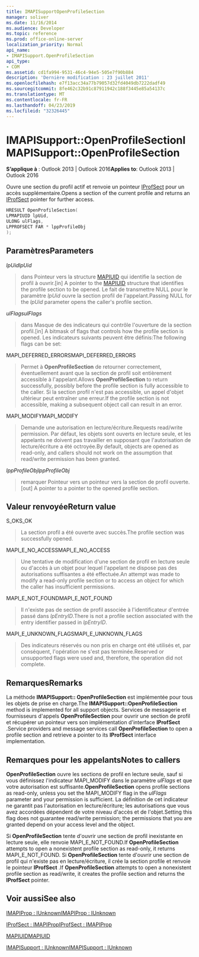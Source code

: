 ```yaml
---
title: IMAPISupportOpenProfileSection
manager: soliver
ms.date: 11/16/2014
ms.audience: Developer
ms.topic: reference
ms.prod: office-online-server
localization_priority: Normal
api_name:
- IMAPISupport.OpenProfileSection
api_type:
- COM
ms.assetid: cd1fa994-9531-46c4-94e5-505e7f90b884
description: 'Dernière modification : 23 juillet 2011'
ms.openlocfilehash: e7f13acc34a77b79057d32fd4049db7222dadf49
ms.sourcegitcommit: 8fe462c32b91c87911942c188f3445e85a54137c
ms.translationtype: MT
ms.contentlocale: fr-FR
ms.lasthandoff: 04/23/2019
ms.locfileid: "32326445"
---
```

# <a name="imapisupportopenprofilesection"></a><span data-ttu-id="52e08-103">IMAPISupport::OpenProfileSection</span><span class="sxs-lookup"><span data-stu-id="52e08-103">IMAPISupport::OpenProfileSection</span></span>

  
  
<span data-ttu-id="52e08-104">**S’applique à** : Outlook 2013 | Outlook 2016</span><span class="sxs-lookup"><span data-stu-id="52e08-104">**Applies to**: Outlook 2013 | Outlook 2016</span></span> 
  
<span data-ttu-id="52e08-105">Ouvre une section du profil actif et renvoie un pointeur [IProfSect](iprofsectimapiprop.md) pour un accès supplémentaire.</span><span class="sxs-lookup"><span data-stu-id="52e08-105">Opens a section of the current profile and returns an [IProfSect](iprofsectimapiprop.md) pointer for further access.</span></span> 
  
```cpp
HRESULT OpenProfileSection(
LPMAPIUID lpUid,
ULONG ulFlags,
LPPROFSECT FAR * lppProfileObj
);
```

## <a name="parameters"></a><span data-ttu-id="52e08-106">Paramètres</span><span class="sxs-lookup"><span data-stu-id="52e08-106">Parameters</span></span>

 <span data-ttu-id="52e08-107">_lpUid_</span><span class="sxs-lookup"><span data-stu-id="52e08-107">_lpUid_</span></span>
  
> <span data-ttu-id="52e08-108">dans Pointeur vers la structure [MAPIUID](mapiuid.md) qui identifie la section de profil à ouvrir.</span><span class="sxs-lookup"><span data-stu-id="52e08-108">[in] A pointer to the [MAPIUID](mapiuid.md) structure that identifies the profile section to be opened.</span></span> <span data-ttu-id="52e08-109">Le fait de transmettre NULL pour le paramètre _lpUid_ ouvre la section profil de l'appelant.</span><span class="sxs-lookup"><span data-stu-id="52e08-109">Passing NULL for the  _lpUid_ parameter opens the caller's profile section.</span></span> 
    
 <span data-ttu-id="52e08-110">_ulFlags_</span><span class="sxs-lookup"><span data-stu-id="52e08-110">_ulFlags_</span></span>
  
> <span data-ttu-id="52e08-111">dans Masque de des indicateurs qui contrôle l'ouverture de la section profil.</span><span class="sxs-lookup"><span data-stu-id="52e08-111">[in] A bitmask of flags that controls how the profile section is opened.</span></span> <span data-ttu-id="52e08-112">Les indicateurs suivants peuvent être définis:</span><span class="sxs-lookup"><span data-stu-id="52e08-112">The following flags can be set:</span></span>
    
<span data-ttu-id="52e08-113">MAPI_DEFERRED_ERRORS</span><span class="sxs-lookup"><span data-stu-id="52e08-113">MAPI_DEFERRED_ERRORS</span></span> 
  
> <span data-ttu-id="52e08-114">Permet à **OpenProfileSection** de retourner correctement, éventuellement avant que la section de profil soit entièrement accessible à l'appelant.</span><span class="sxs-lookup"><span data-stu-id="52e08-114">Allows **OpenProfileSection** to return successfully, possibly before the profile section is fully accessible to the caller.</span></span> <span data-ttu-id="52e08-115">Si la section profil n'est pas accessible, un appel d'objet ultérieur peut entraîner une erreur.</span><span class="sxs-lookup"><span data-stu-id="52e08-115">If the profile section is not accessible, making a subsequent object call can result in an error.</span></span> 
    
<span data-ttu-id="52e08-116">MAPI_MODIFY</span><span class="sxs-lookup"><span data-stu-id="52e08-116">MAPI_MODIFY</span></span> 
  
> <span data-ttu-id="52e08-117">Demande une autorisation en lecture/écriture.</span><span class="sxs-lookup"><span data-stu-id="52e08-117">Requests read/write permission.</span></span> <span data-ttu-id="52e08-118">Par défaut, les objets sont ouverts en lecture seule, et les appelants ne doivent pas travailler en supposant que l'autorisation de lecture/écriture a été octroyée.</span><span class="sxs-lookup"><span data-stu-id="52e08-118">By default, objects are opened as read-only, and callers should not work on the assumption that read/write permission has been granted.</span></span> 
    
 <span data-ttu-id="52e08-119">_lppProfileObj_</span><span class="sxs-lookup"><span data-stu-id="52e08-119">_lppProfileObj_</span></span>
  
> <span data-ttu-id="52e08-120">remarquer Pointeur vers un pointeur vers la section de profil ouverte.</span><span class="sxs-lookup"><span data-stu-id="52e08-120">[out] A pointer to a pointer to the opened profile section.</span></span>
    
## <a name="return-value"></a><span data-ttu-id="52e08-121">Valeur renvoyée</span><span class="sxs-lookup"><span data-stu-id="52e08-121">Return value</span></span>

<span data-ttu-id="52e08-122">S_OK</span><span class="sxs-lookup"><span data-stu-id="52e08-122">S_OK</span></span> 
  
> <span data-ttu-id="52e08-123">La section profil a été ouverte avec succès.</span><span class="sxs-lookup"><span data-stu-id="52e08-123">The profile section was successfully opened.</span></span>
    
<span data-ttu-id="52e08-124">MAPI_E_NO_ACCESS</span><span class="sxs-lookup"><span data-stu-id="52e08-124">MAPI_E_NO_ACCESS</span></span> 
  
> <span data-ttu-id="52e08-125">Une tentative de modification d'une section de profil en lecture seule ou d'accès à un objet pour lequel l'appelant ne dispose pas des autorisations suffisantes a été effectuée.</span><span class="sxs-lookup"><span data-stu-id="52e08-125">An attempt was made to modify a read-only profile section or to access an object for which the caller has insufficient permissions.</span></span>
    
<span data-ttu-id="52e08-126">MAPI_E_NOT_FOUND</span><span class="sxs-lookup"><span data-stu-id="52e08-126">MAPI_E_NOT_FOUND</span></span> 
  
> <span data-ttu-id="52e08-127">Il n'existe pas de section de profil associée à l'identificateur d'entrée passé dans _lpEntryID_.</span><span class="sxs-lookup"><span data-stu-id="52e08-127">There is not a profile section associated with the entry identifier passed in  _lpEntryID_.</span></span>
    
<span data-ttu-id="52e08-128">MAPI_E_UNKNOWN_FLAGS</span><span class="sxs-lookup"><span data-stu-id="52e08-128">MAPI_E_UNKNOWN_FLAGS</span></span> 
  
> <span data-ttu-id="52e08-129">Des indicateurs réservés ou non pris en charge ont été utilisés et, par conséquent, l'opération ne s'est pas terminée.</span><span class="sxs-lookup"><span data-stu-id="52e08-129">Reserved or unsupported flags were used and, therefore, the operation did not complete.</span></span>
    
## <a name="remarks"></a><span data-ttu-id="52e08-130">Remarques</span><span class="sxs-lookup"><span data-stu-id="52e08-130">Remarks</span></span>

<span data-ttu-id="52e08-131">La méthode **IMAPISupport:: OpenProfileSection** est implémentée pour tous les objets de prise en charge.</span><span class="sxs-lookup"><span data-stu-id="52e08-131">The **IMAPISupport::OpenProfileSection** method is implemented for all support objects.</span></span> <span data-ttu-id="52e08-132">Services de messagerie et fournisseurs d'appels **OpenProfileSection** pour ouvrir une section de profil et récupérer un pointeur vers son implémentation d'interface **IProfSect** .</span><span class="sxs-lookup"><span data-stu-id="52e08-132">Service providers and message services call **OpenProfileSection** to open a profile section and retrieve a pointer to its **IProfSect** interface implementation.</span></span> 
  
## <a name="notes-to-callers"></a><span data-ttu-id="52e08-133">Remarques pour les appelants</span><span class="sxs-lookup"><span data-stu-id="52e08-133">Notes to callers</span></span>

 <span data-ttu-id="52e08-134">**OpenProfileSection** ouvre les sections de profil en lecture seule, sauf si vous définissez l'indicateur MAPI_MODIFY dans le paramètre _ulFlags_ et que votre autorisation est suffisante.</span><span class="sxs-lookup"><span data-stu-id="52e08-134">**OpenProfileSection** opens profile sections as read-only, unless you set the MAPI_MODIFY flag in the  _ulFlags_ parameter and your permission is sufficient.</span></span> <span data-ttu-id="52e08-135">La définition de cet indicateur ne garantit pas l'autorisation en lecture/écriture; les autorisations que vous avez accordées dépendent de votre niveau d'accès et de l'objet.</span><span class="sxs-lookup"><span data-stu-id="52e08-135">Setting this flag does not guarantee read/write permission; the permissions that you are granted depend on your access level and the object.</span></span> 
  
<span data-ttu-id="52e08-136">Si **OpenProfileSection** tente d'ouvrir une section de profil inexistante en lecture seule, elle renvoie MAPI_E_NOT_FOUND.</span><span class="sxs-lookup"><span data-stu-id="52e08-136">If **OpenProfileSection** attempts to open a nonexistent profile section as read-only, it returns MAPI_E_NOT_FOUND.</span></span> <span data-ttu-id="52e08-137">Si **OpenProfileSection** tente d'ouvrir une section de profil qui n'existe pas en lecture/écriture, il crée la section profile et renvoie le pointeur **IProfSect** .</span><span class="sxs-lookup"><span data-stu-id="52e08-137">If **OpenProfileSection** attempts to open a nonexistent profile section as read/write, it creates the profile section and returns the **IProfSect** pointer.</span></span> 
  
## <a name="see-also"></a><span data-ttu-id="52e08-138">Voir aussi</span><span class="sxs-lookup"><span data-stu-id="52e08-138">See also</span></span>



[<span data-ttu-id="52e08-139">IMAPIProp : IUnknown</span><span class="sxs-lookup"><span data-stu-id="52e08-139">IMAPIProp : IUnknown</span></span>](imapipropiunknown.md)
  
[<span data-ttu-id="52e08-140">IProfSect : IMAPIProp</span><span class="sxs-lookup"><span data-stu-id="52e08-140">IProfSect : IMAPIProp</span></span>](iprofsectimapiprop.md)
  
[<span data-ttu-id="52e08-141">MAPIUID</span><span class="sxs-lookup"><span data-stu-id="52e08-141">MAPIUID</span></span>](mapiuid.md)
  
[<span data-ttu-id="52e08-142">IMAPISupport : IUnknown</span><span class="sxs-lookup"><span data-stu-id="52e08-142">IMAPISupport : IUnknown</span></span>](imapisupportiunknown.md)

